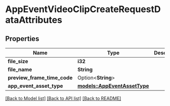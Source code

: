 # AppEventVideoClipCreateRequestDataAttributes

## Properties

Name | Type | Description | Notes
------------ | ------------- | ------------- | -------------
**file_size** | **i32** |  | 
**file_name** | **String** |  | 
**preview_frame_time_code** | Option<**String**> |  | [optional]
**app_event_asset_type** | [**models::AppEventAssetType**](AppEventAssetType.md) |  | 

[[Back to Model list]](../README.md#documentation-for-models) [[Back to API list]](../README.md#documentation-for-api-endpoints) [[Back to README]](../README.md)


